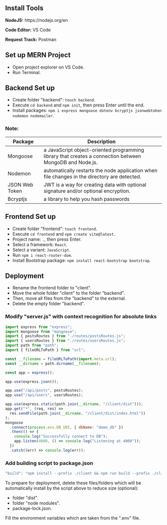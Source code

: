 <h2>Install Tools</h2>

<p><b>NodeJS:</b> https://nodejs.org/en </p>

<p><b>Code Editor:</b> VS Code</p>

<p><b>Request Track:</b> Postman</p>

<h2>Set up MERN Project</h2>

- Open project explorer on VS Code.
- Run Terminal.

<h2>Backend Set up</h2>

- Create folder "backend": `touch backend`.
- Execute `cd backend` and `npm init`, then press Enter until the end.
- Install packages: `npm i express mongoose dotenv bcryptjs jsonwebtoken nodemon nodemailer`.

<h3>Note:</h3>

| Package        | Description                                                                                             |
| -------------- | ------------------------------------------------------------------------------------------------------- |
| Mongoose       | a JavaScript object-oriented programming library that creates a connection between MongoDB and Node.js. |
| Nodemon        | automatically restarts the node application when file changes in the directory are detected.            |
| JSON Web Token | JWT is a way for creating data with optional signature and/or optional encryption.                      |
| Bcryptjs       | a library to help you hash passwords                                                                    |

<h2>Frontend Set up</h2>

- Create folder "frontend": `touch frontend`.
- Execute `cd frontend` and `npm create vite@latest`.
- Project name: `.`, then press Enter.
- Select a framework: `React`.
- Select a variant: `JavaScript`.
- Run `npm i react-router-dom`.
- Install Bootstrap package: `npm install react-bootstrap bootstrap`.

<h2>Deployment</h2>

- Rename the frontend folder to "client".
- Move the whole folder "client" to the folder "backend".
- Then, move all files from the "backend" to the external.
- Delete the empty folder "backend".

<h3>Modify "server.js" with context recognition for absolute links</h3>

```js
import express from "express";
import mongoose from "mongoose";
import { postsRoutes } from "./routes/postsRoutes.js";
import { usersRoutes } from "./routes/usersRoutes.js";
import path from "path";
import { fileURLToPath } from "url";

const __filename = fileURLToPath(import.meta.url);
const __dirname = path.dirname(__filename);

const app = express();

app.use(express.json());

app.use("/api/posts", postsRoutes);
app.use("/api/users", usersRoutes);

app.use(express.static(path.join(__dirname, "/client/dist")));
app.get("*", (req, res) =>
  res.sendFile(path.join(__dirname, "/client/dist/index.html"))
);
mongoose
  .connect(process.env.DB_URI, { dbName: "demo_db" })
  .then(() => {
    console.log("Successfully connect to DB");
    app.listen(4000, () => console.log("Listening at 4000"));
  })
  .catch((err) => console.log(err));
```

<h3>Add building script to package.json</h3>

```js
"build": "npm install --prefix ./client && npm run build --prefix ./client && npm install"
```

To prepare for deployment, delete these files/folders which will be automatically install by the script above to reduce size (optional):

- folder "dist".
- folder "node modules".
- package-lock.json.

Fill the environment variables which are taken from the ".env" file.

